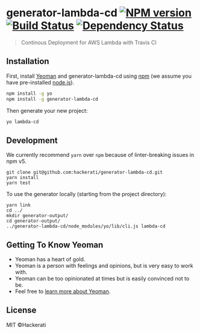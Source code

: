# generator-lambda-cd [![NPM version][npm-image]][npm-url] [![Build Status][travis-image]][travis-url] [![Dependency Status][daviddm-image]][daviddm-url]
> Continous Deployment for AWS Lambda with Travis CI

## Installation

First, install [Yeoman](http://yeoman.io) and generator-lambda-cd using [npm](https://www.npmjs.com/) (we assume you have pre-installed [node.js](https://nodejs.org/)).

```bash
npm install -g yo
npm install -g generator-lambda-cd
```

Then generate your new project:

```bash
yo lambda-cd
```

## Development

We currently recommend `yarn` over `npm` because of linter-breaking issues in npm v5.

```
git clone git@github.com:hackerati/generator-lambda-cd.git
yarn install
yarn test
```

To use the generator locally (starting from the project directory):

```
yarn link
cd ../
mkdir generator-output/
cd generator-output/
../generator-lambda-cd/node_modules/yo/lib/cli.js lambda-cd
```

## Getting To Know Yeoman

 * Yeoman has a heart of gold.
 * Yeoman is a person with feelings and opinions, but is very easy to work with.
 * Yeoman can be too opinionated at times but is easily convinced not to be.
 * Feel free to [learn more about Yeoman](http://yeoman.io/).

## License

MIT ©Hackerati


[npm-image]: https://badge.fury.io/js/generator-lambda-cd.svg
[npm-url]: https://npmjs.org/package/generator-lambda-cd
[travis-image]: https://travis-ci.org/hackerati/generator-lambda-cd.svg?branch=master
[travis-url]: https://travis-ci.org/hackerati/generator-lambda-cd
[daviddm-image]: https://david-dm.org/hackerati/generator-lambda-cd.svg?theme=shields.io
[daviddm-url]: https://david-dm.org/hackerati/generator-lambda-cd
[coveralls-image]: https://coveralls.io/repos/hackerati/generator-lambda-cd/badge.svg
[coveralls-url]: https://coveralls.io/r/hackerati/generator-lambda-cd

